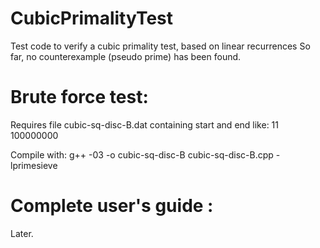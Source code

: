 # CubicPrimalityTest

Test code to verify a cubic primality test, based on linear recurrences
So far, no counterexample (pseudo prime) has been found.

# Brute force test:

Requires file cubic-sq-disc-B.dat containing start and end like:
 11 100000000

Compile with: g++ -03 -o cubic-sq-disc-B cubic-sq-disc-B.cpp -lprimesieve

# Complete user's guide :

Later.





